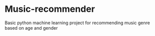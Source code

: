 # Music-recommender
Basic python machine learning project for recommending music genre based on age and gender
